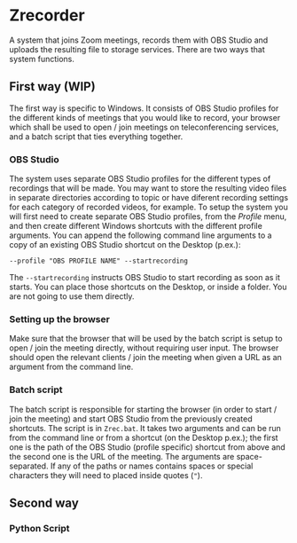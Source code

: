 # Zrecorder 

A system that joins Zoom meetings, records them with OBS Studio and
uploads the resulting file to storage services. There are two ways
that system functions.

## First way (WIP)

The first way is specific to Windows. It consists of OBS Studio
profiles for the different kinds of meetings that you would like to
record, your browser which shall be used to open / join meetings on
teleconferencing services, and a batch script that ties everything
together. 

### OBS Studio

The system uses separate OBS Studio profiles for the different types
of recordings that will be made. You may want to store the resulting
video files in separate directories according to topic or have
diferent recording settings for each category of recorded videos, for
example. To setup the system you will first need to create separate
OBS Studio profiles, from the _Profile_ menu, and then create
different Windows shortcuts with the different profile arguments. You
can append the following command line arguments to a copy of an
existing OBS Studio shortcut on the Desktop (p.ex.): 
```
--profile "OBS PROFILE NAME" --startrecording
```
The `--startrecording` instructs OBS Studio to start recording as soon
as it starts. You can place those shortcuts on the Desktop, or inside
a folder. You are not going to use them directly.

### Setting up the browser

Make sure that the browser that will be used by the batch script is
setup to open / join the meeting directly, without requiring user
input. The browser should open the relevant clients / join the meeting
when given a URL as an argument from the command line.

### Batch script

The batch script is responsible for starting the browser (in order to
start / join the meeting) and start OBS Studio from the previously
created shortcuts. The script is in `Zrec.bat`. It takes two arguments
and can be run from the command line or from a shortcut (on the
Desktop p.ex.); the first one is the path of the OBS Studio (profile
specific) shortcut from above and the second one is the URL of the
meeting. The arguments are space-separated. If any of the paths or
names contains spaces or special characters they will need to placed
inside quotes (`"`).

## Second way

### Python Script

